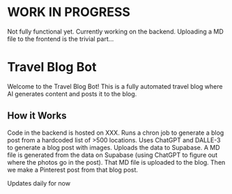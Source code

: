 # WORK IN PROGRESS
Not fully functional yet. Currently working on the backend. Uploading a MD file to the frontend is the trivial part...

# Travel Blog Bot

Welcome to the Travel Blog Bot! This is a fully automated travel blog where AI generates content and posts it to the blog. 

## How it Works

Code in the backend is hosted on XXX. Runs a chron job to generate a blog post from a hardcoded list of >500 locations. Uses ChatGPT and DALLE-3 to generate a blog post with images. Uploads the data to Supabase. A MD file is generated from the data on Supabase (using ChatGPT to figure out where the photos go in the post). That MD file is uploaded to the blog. Then we make a Pinterest post from that blog post.


Updates daily for now
